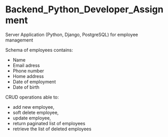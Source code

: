 # Backend_Python_Developer_Assignment

Server Application (Python, Django, PostgreSQL) for employee management

Schema of employees contains:
  - Name
  - Email adress
  - Phone number
  - Home address
  - Date of employment
  - Date of birth
 
CRUD operations able to:
  - add new employee, 
  - soft delete employee, 
  - update employee, 
  - return paginated list of employees
  - retrieve the list of deleted employees
